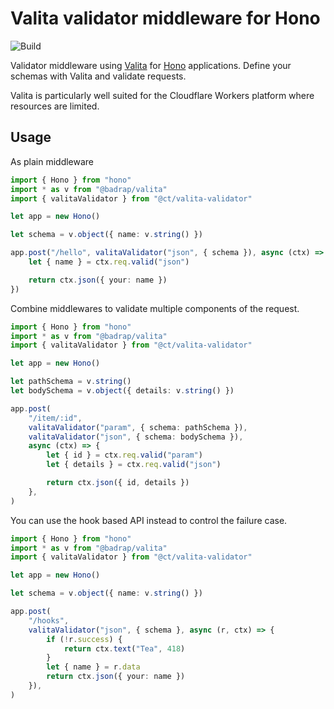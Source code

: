# Valita validator middleware for Hono

![Build](https://github.com/chrstntdd/hono-valita-validator/actions/workflows/ci.ymal/badge.svg?branch=main)

Validator middleware using [Valita](https://github.com/badrap/valita) for [Hono](https://honojs.dev) applications.
Define your schemas with Valita and validate requests.

Valita is particularly well suited for the Cloudflare Workers platform where resources are limited.

## Usage

As plain middleware

```ts
import { Hono } from "hono"
import * as v from "@badrap/valita"
import { valitaValidator } from "@ct/valita-validator"

let app = new Hono()

let schema = v.object({ name: v.string() })

app.post("/hello", valitaValidator("json", { schema }), async (ctx) => {
	let { name } = ctx.req.valid("json")

	return ctx.json({ your: name })
})
```

Combine middlewares to validate multiple components of the request.

```ts
import { Hono } from "hono"
import * as v from "@badrap/valita"
import { valitaValidator } from "@ct/valita-validator"

let app = new Hono()

let pathSchema = v.string()
let bodySchema = v.object({ details: v.string() })

app.post(
	"/item/:id",
	valitaValidator("param", { schema: pathSchema }),
	valitaValidator("json", { schema: bodySchema }),
	async (ctx) => {
		let { id } = ctx.req.valid("param")
		let { details } = ctx.req.valid("json")

		return ctx.json({ id, details })
	},
)
```

You can use the hook based API instead to control the failure case.

```ts
import { Hono } from "hono"
import * as v from "@badrap/valita"
import { valitaValidator } from "@ct/valita-validator"

let app = new Hono()

let schema = v.object({ name: v.string() })

app.post(
	"/hooks",
	valitaValidator("json", { schema }, async (r, ctx) => {
		if (!r.success) {
			return ctx.text("Tea", 418)
		}
		let { name } = r.data
		return ctx.json({ your: name })
	}),
)
```

